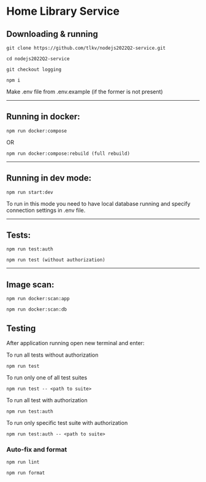 # Home Library Service

## Downloading & running

```
git clone https://github.com/tlkv/nodejs2022Q2-service.git
```

```
cd nodejs2022Q2-service
```

```
git checkout logging
```

```
npm i
```

Make .env file from .env.example (if the former is not present)

---

## Running in docker:

```
npm run docker:compose
```

OR

```
npm run docker:compose:rebuild (full rebuild)
```

---

## Running in dev mode:

```
npm run start:dev
```

To run in this mode you need to have local database running and specify connection settings in .env file.

---

## Tests:

```
npm run test:auth
```

```
npm run test (without authorization)
```

---

## Image scan:

```
npm run docker:scan:app
```

```
npm run docker:scan:db
```

## Testing

After application running open new terminal and enter:

To run all tests without authorization

```
npm run test
```

To run only one of all test suites

```
npm run test -- <path to suite>
```

To run all test with authorization

```
npm run test:auth
```

To run only specific test suite with authorization

```
npm run test:auth -- <path to suite>
```

### Auto-fix and format

```
npm run lint
```

```
npm run format
```
